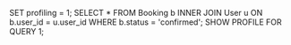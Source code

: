 SET profiling = 1;
SELECT * 
FROM Booking b
INNER JOIN User u ON b.user_id = u.user_id
WHERE b.status = 'confirmed';
SHOW PROFILE FOR QUERY 1;